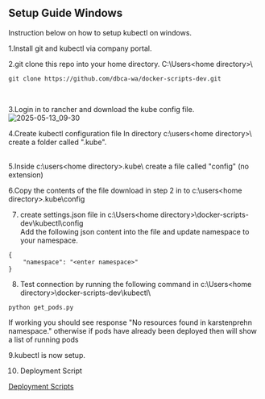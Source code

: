 ## Setup Guide Windows

Instruction below on how to setup kubectl on windows.
<BR>

1.Install git and kubectl via company portal.
<BR>

2.git clone this repo into your home directory. C:\Users\<home directory>\
```
git clone https://github.com/dbca-wa/docker-scripts-dev.git
```
<BR>

3.Login in to rancher and download the kube config file. 
![2025-05-13_09-30](https://github.com/user-attachments/assets/ec386fd8-aa1c-4814-b3ab-a107758a0941)
<BR>

4.Create kubectl configuration file
In directory c:\users\<home directory>\ create a folder called ".kube".   
<br>

5.Inside c:\users\<home directory>\.kube\ create a file called "config"  (no extension)
<br>

6.Copy the contents of the file download in step 2 in to c:\users\<home directory>\.kube\config

7. create settings.json file in c:\Users\<home directory>\docker-scripts-dev\kubectl\config\
   Add the following json content into the file and update namespace to your namespace.
```
{
    "namespace": "<enter namespace>"
}
```

8. Test connection by running the following command in c:\Users\<home directory>\docker-scripts-dev\kubectl\
```
python get_pods.py
```
If working you should see response "No resources found in karstenprehn namespace." otherwise if pods have already been deployed then will show a list of running pods

9.kubectl is now setup.

10. Deployment Script 

[Deployment Scripts](./DeploymentScript.md)

